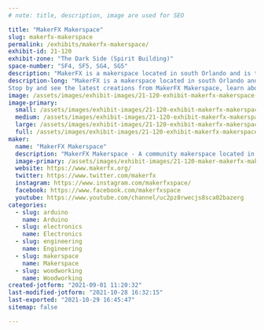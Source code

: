 ```yaml
---
# note: title, description, image are used for SEO

title: "MakerFX Makerspace"
slug: makerfx-makerspace
permalink: /exhibits/makerfx-makerspace/
exhibit-id: 21-120
exhibit-zone: "The Dark Side (Spirit Building)"
space-number: "SF4, SF5, SG4, SG5"
description: "MakerFX is a makerspace located in south Orlando and is the group that produces MakerFaire Orlando!"
description-long: "MakerFX is a makerspace located in south Orlando and is the group that produces MakerFaire Orlando!
Stop by and see the latest creations from MakerFX Makerspace, learn about the community efforts we participated in during the pandemic, and learn more about our makerspace. "
image: /assets/images/exhibit-images/21-120-exhibit-makerfx-makerspace-51382000813-e8bbcb283f-c-large.jpg
image-primary: 
  small: /assets/images/exhibit-images/21-120-exhibit-makerfx-makerspace-51382000813-e8bbcb283f-c-small.jpg
  medium: /assets/images/exhibit-images/21-120-exhibit-makerfx-makerspace-51382000813-e8bbcb283f-c-medium.jpg
  large: /assets/images/exhibit-images/21-120-exhibit-makerfx-makerspace-51382000813-e8bbcb283f-c-large.jpg
  full: /assets/images/exhibit-images/21-120-exhibit-makerfx-makerspace-51382000813-e8bbcb283f-c-full.jpg
maker: 
  name: "MakerFX Makerspace"
  description: "MakerFX Makerspace - A community makerspace located in Orlando, FL with the tools, resources and community to help you bring your idea to life!"
  image-primary: /assets/images/exhibit-images/21-120-maker-makerfx-makerspace-slide1-medium.jpg
  website: https://www.makerfx.org/
  twitter: https://www.twitter.com/makerfx
  instagram: https://www.instagram.com/makerfxspace/
  facebook: https://www.facebook.com/makerfxspace
  youtube: https://www.youtube.com/channel/uc2pz8rwecjs8sca02bazerg
categories: 
  - slug: arduino
    name: Arduino
  - slug: electronics
    name: Electronics
  - slug: engineering
    name: Engineering
  - slug: makerspace
    name: Makerspace
  - slug: woodworking
    name: Woodworking
created-jotform: "2021-09-01 11:20:32"
last-modified-jotform: "2021-10-28 16:32:15"
last-exported: "2021-10-29 16:45:47"
sitemap: false

---
```

